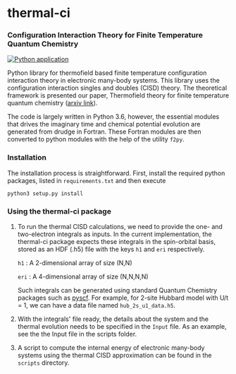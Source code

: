 # thermal-ci
### Configuration Interaction Theory for Finite Temperature Quantum Chemistry

[![Python application](https://github.com/gauravharsha/thermal-ci/actions/workflows/python-app.yml/badge.svg)](https://github.com/gauravharsha/thermal-ci/actions/workflows/python-app.yml)

Python library for thermofield based finite temperature configuration interaction theory in electronic many-body systems. This library uses the configuration interaction singles and doubles (CISD) theory. The theoretical framework is presented our paper, Thermofield theory for finite temperature quantum chemistry ([arxiv link](https://arxiv.org/abs/1901.06753)).

The code is largely written in Python 3.6, however, the essential modules that drives the imaginary time and chemical potential evolution are generated from drudge in Fortran.
These Fortran modules are then converted to python modules with the help of the utility `f2py`.

### Installation
The installation process is straightforward. First, install the required python packages, listed in `requirements.txt` and then execute
```bashscript
python3 setup.py install
```

### Using the thermal-ci package
1. To run the thermal CISD calculations, we need to provide the one- and two-electron integrals as inputs. In the current implementation, the thermal-ci package expects these integrals in the spin-orbital basis, stored as an HDF (.h5) file with the keys `h1` and `eri` respectively.

   `h1`   :   A 2-dimensional array of size (N,N)
   
   `eri`  :   A 4-dimensional array of size (N,N,N,N)
   
    Such integrals can be generated using standard Quantum Chemistry packages such as [pyscf](https://github.com/pyscf/pyscf). For example, for 2-site Hubbard model with U/t = 1, we can have a data file named `hub_2s_u1_data.h5`.

2. With the integrals' file ready, the details about the system and the thermal evolution needs to be specified in the `Input` file. As an example, see the the Input file in the scripts folder.

3. A script to compute the internal energy of electronic many-body systems using the thermal CISD approximation can be found in the `scripts` directory.
